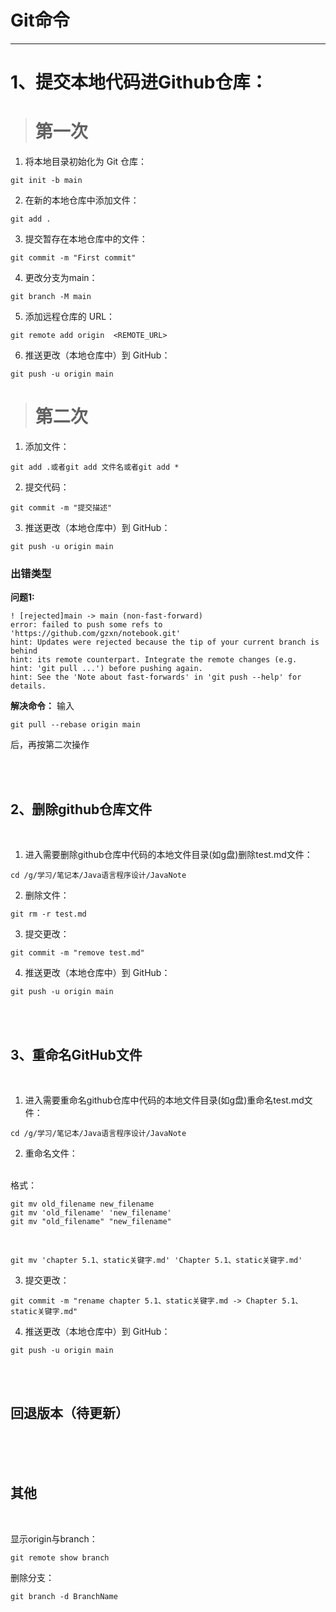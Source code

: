 # Git命令</br>
---

# 1、提交本地代码进Github仓库： </br>

> # 第一次

1. 将本地目录初始化为 Git 仓库：
```
git init -b main
```

2. 在新的本地仓库中添加文件：
```
git add .
```

3. 提交暂存在本地仓库中的文件：
```
git commit -m "First commit"
```

4. 更改分支为main：
```
git branch -M main
```

5. 添加远程仓库的 URL：
```
git remote add origin  <REMOTE_URL> 
```

6. 推送更改（本地仓库中）到 GitHub：
```
git push -u origin main
```



> # 第二次

1. 添加文件：
```
git add .或者git add 文件名或者git add *
```
2. 提交代码：
```
git commit -m "提交描述"
``` 
3. 推送更改（本地仓库中）到 GitHub：
```
git push -u origin main
```




### 出错类型

**问题1:**

    ! [rejected]main -> main (non-fast-forward)
    error: failed to push some refs to 'https://github.com/gzxn/notebook.git'
    hint: Updates were rejected because the tip of your current branch is behind
    hint: its remote counterpart. Integrate the remote changes (e.g.
    hint: 'git pull ...') before pushing again.
    hint: See the 'Note about fast-forwards' in 'git push --help' for details.


**解决命令：** 输入
```
git pull --rebase origin main
```
后，再按第二次操作










</br>
</br>



## 2、删除github仓库文件
<br>

1. 进入需要删除github仓库中代码的本地文件目录(如g盘)删除test.md文件：
```
cd /g/学习/笔记本/Java语言程序设计/JavaNote
```
2. 删除文件：
```
git rm -r test.md
``` 

3. 提交更改：
```
git commit -m "remove test.md"
```


4. 推送更改（本地仓库中）到 GitHub：
```
git push -u origin main
```

<br>
<br>

## 3、重命名GitHub文件
<br>

1. 进入需要重命名github仓库中代码的本地文件目录(如g盘)重命名test.md文件：
```
cd /g/学习/笔记本/Java语言程序设计/JavaNote
```
2. 重命名文件：
<br>
格式：

```
git mv old_filename new_filename
git mv 'old_filename' 'new_filename'
git mv "old_filename" "new_filename"  
```

<br>

```
git mv 'chapter 5.1、static关键字.md' 'Chapter 5.1、static关键字.md'
``` 

3. 提交更改：
```
git commit -m "rename chapter 5.1、static关键字.md -> Chapter 5.1、static关键字.md"
```


4. 推送更改（本地仓库中）到 GitHub：
```
git push -u origin main
```


<br>
<br>

## 回退版本（待更新）


<br>
<br>
<br>

## 其他
<br>

显示origin与branch：
```
git remote show branch
```




删除分支：
```
git branch -d BranchName
```









